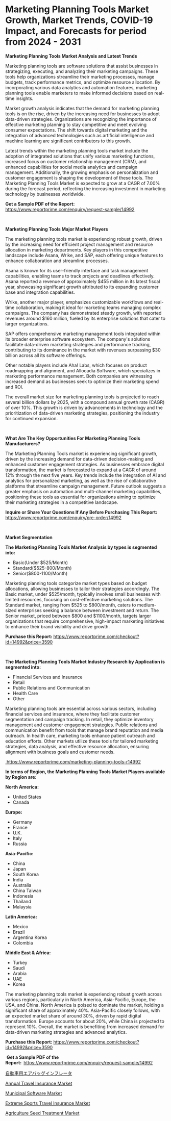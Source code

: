 <p><h1>Marketing Planning Tools Market Growth, Market Trends, COVID-19 Impact, and Forecasts for period from 2024 - 2031</h1></p><p><strong>Marketing Planning Tools Market Analysis and Latest Trends</strong></p>
<p><p>Marketing planning tools are software solutions that assist businesses in strategizing, executing, and analyzing their marketing campaigns. These tools help organizations streamline their marketing processes, manage budgets, track performance metrics, and optimize resource allocation. By incorporating various data analytics and automation features, marketing planning tools enable marketers to make informed decisions based on real-time insights.</p><p>Market growth analysis indicates that the demand for marketing planning tools is on the rise, driven by the increasing need for businesses to adopt data-driven strategies. Organizations are recognizing the importance of effective marketing planning to stay competitive and meet evolving consumer expectations. The shift towards digital marketing and the integration of advanced technologies such as artificial intelligence and machine learning are significant contributors to this growth.</p><p>Latest trends within the marketing planning tools market include the adoption of integrated solutions that unify various marketing functions, increased focus on customer relationship management (CRM), and enhanced capabilities for social media analytics and campaign management. Additionally, the growing emphasis on personalization and customer engagement is shaping the development of these tools. The Marketing Planning Tools Market is expected to grow at a CAGR of 7.00% during the forecast period, reflecting the increasing investment in marketing technology by businesses worldwide.</p></p>
<p><strong>Get a Sample PDF of the Report:&nbsp;</strong> <a href="https://www.reportprime.com/enquiry/request-sample/14992">https://www.reportprime.com/enquiry/request-sample/14992</a></p>
<p>&nbsp;</p>
<p><strong>Marketing Planning Tools Major Market Players</strong></p>
<p><p>The marketing planning tools market is experiencing robust growth, driven by the increasing need for efficient project management and resource allocation in marketing departments. Key players in this competitive landscape include Asana, Wrike, and SAP, each offering unique features to enhance collaboration and streamline processes.</p><p>Asana is known for its user-friendly interface and task management capabilities, enabling teams to track projects and deadlines effectively. Asana reported a revenue of approximately $455 million in its latest fiscal year, showcasing significant growth attributed to its expanding customer base and integration capabilities.</p><p>Wrike, another major player, emphasizes customizable workflows and real-time collaboration, making it ideal for marketing teams managing complex campaigns. The company has demonstrated steady growth, with reported revenues around $160 million, fueled by its enterprise solutions that cater to larger organizations.</p><p>SAP offers comprehensive marketing management tools integrated within its broader enterprise software ecosystem. The company's solutions facilitate data-driven marketing strategies and performance tracking, contributing to its dominance in the market with revenues surpassing $30 billion across all its software offerings.</p><p>Other notable players include Aha! Labs, which focuses on product roadmapping and alignment, and Allocadia Software, which specializes in marketing performance management. Both companies are witnessing increased demand as businesses seek to optimize their marketing spend and ROI.</p><p>The overall market size for marketing planning tools is projected to reach several billion dollars by 2025, with a compound annual growth rate (CAGR) of over 10%. This growth is driven by advancements in technology and the prioritization of data-driven marketing strategies, positioning the industry for continued expansion.</p></p>
<p>&nbsp;</p>
<p><strong>What Are The Key Opportunities For Marketing Planning Tools Manufacturers?</strong></p>
<p><p>The Marketing Planning Tools market is experiencing significant growth, driven by the increasing demand for data-driven decision-making and enhanced customer engagement strategies. As businesses embrace digital transformation, the market is forecasted to expand at a CAGR of around 12% through the next five years. Key trends include the integration of AI and analytics for personalized marketing, as well as the rise of collaborative platforms that streamline campaign management. Future outlook suggests a greater emphasis on automation and multi-channel marketing capabilities, positioning these tools as essential for organizations aiming to optimize their marketing strategies in a competitive landscape.</p></p>
<p><strong>Inquire or Share Your Questions If Any Before Purchasing This Report:</strong> <a href="https://www.reportprime.com/enquiry/pre-order/14992">https://www.reportprime.com/enquiry/pre-order/14992</a></p>
<p>&nbsp;</p>
<p><strong>Market Segmentation</strong></p>
<p><strong>The Marketing Planning Tools Market Analysis by types is segmented into:</strong></p>
<p><ul><li>Basic(Under $525/Month)</li><li>Standard($525-800/Month)</li><li>Senior($800-1100/Month)</li></ul></p>
<p><p>Marketing planning tools categorize market types based on budget allocations, allowing businesses to tailor their strategies accordingly. The Basic market, under $525/month, typically involves small businesses with limited resources, focusing on cost-effective marketing solutions. The Standard market, ranging from $525 to $800/month, caters to medium-sized enterprises seeking a balance between investment and return. The Senior market, priced between $800 and $1100/month, targets larger organizations that require comprehensive, high-impact marketing initiatives to enhance their brand visibility and drive growth.</p></p>
<p><strong>Purchase this Report:&nbsp;</strong><a href="https://www.reportprime.com/checkout?id=14992&price=3590">https://www.reportprime.com/checkout?id=14992&price=3590</a></p>
<p>&nbsp;</p>
<p><strong>The Marketing Planning Tools Market Industry Research by Application is segmented into:</strong></p>
<p><ul><li>Financial Services and Insurance</li><li>Retail</li><li>Public Relations and Communication</li><li>Health Care</li><li>Other</li></ul></p>
<p><p>Marketing planning tools are essential across various sectors, including financial services and insurance, where they facilitate customer segmentation and campaign tracking. In retail, they optimize inventory management and customer engagement strategies. Public relations and communication benefit from tools that manage brand reputation and media outreach. In health care, marketing tools enhance patient outreach and education efforts. Other markets utilize these tools for tailored marketing strategies, data analysis, and effective resource allocation, ensuring alignment with business goals and customer needs.</p></p>
<p><a href="https://www.reportprime.com/marketing-planning-tools-r14992">&nbsp;https://www.reportprime.com/marketing-planning-tools-r14992</a></p>
<p><strong>In terms of Region, the Marketing Planning Tools Market Players available by Region are:</strong></p>
<p>
    <p> <strong> North America: </strong>
        <ul>
            <li>United States</li>
            <li>Canada</li>
        </ul>
        </p> 
    <p> <strong> Europe: </strong>
        <ul>
            <li>Germany</li>
            <li>France</li>
            <li>U.K.</li>
            <li>Italy</li>
            <li>Russia</li>
        </ul>
        </p> 
    <p> <strong> Asia-Pacific: </strong>
        <ul>
            <li>China</li>
            <li>Japan</li>
            <li>South Korea</li>
            <li>India</li>
            <li>Australia</li>
            <li>China Taiwan</li>
            <li>Indonesia</li>
            <li>Thailand</li>
            <li>Malaysia</li>
        </ul>
        </p> 
    <p> <strong> Latin America: </strong>
        <ul>
            <li>Mexico</li>
            <li>Brazil</li>
            <li>Argentina Korea</li>
            <li>Colombia</li>
        </ul>
        </p> 
    <p> <strong> Middle East & Africa: </strong>
        <ul>
            <li>Turkey</li>
            <li>Saudi</li>
            <li>Arabia</li>
            <li>UAE</li>
            <li>Korea</li>
        </ul>
    </p>
    </p>
<p><p>The marketing planning tools market is experiencing robust growth across various regions, particularly in North America, Asia-Pacific, Europe, the USA, and China. North America is poised to dominate the market, holding a significant share of approximately 40%. Asia-Pacific closely follows, with an expected market share of around 30%, driven by rapid digital transformation. Europe accounts for about 20%, while China is projected to represent 10%. Overall, the market is benefiting from increased demand for data-driven marketing strategies and advanced analytics.</p></p>
<p><strong>Purchase this Report: </strong><a href="https://www.reportprime.com/checkout?id=14992&price=3590">https://www.reportprime.com/checkout?id=14992&price=3590</a></p>
<p>&nbsp;<strong>Get a Sample PDF of the Report:&nbsp;&nbsp;</strong><a href="https://www.reportprime.com/enquiry/request-sample/14992">https://www.reportprime.com/enquiry/request-sample/14992</a></p>
<p><strong></strong></p>
<p><p><a href="https://medium.com/@ryanmarc1930/automobile-airbag-inflators-market-%E3%81%AE%E3%82%B0%E3%83%AD%E3%83%BC%E3%83%90%E3%83%AB%E5%B8%82%E5%A0%B4%E6%A6%82%E8%A6%81%E3%81%AF-%E4%B8%96%E7%95%8C%E3%81%8A%E3%82%88%E3%81%B3%E4%B8%BB%E8%A6%81%E5%B8%82%E5%A0%B4%E3%81%AB%E3%81%8A%E3%81%91%E3%82%8B%E6%A5%AD%E7%95%8C%E3%81%AB%E5%BD%B1%E9%9F%BF%E3%82%92%E4%B8%8E%E3%81%88%E3%82%8B%E4%B8%BB%E8%A6%81%E3%81%AA%E3%83%88%E3%83%AC%E3%83%B3%E3%83%89%E3%81%AB%E3%81%A4%E3%81%84%E3%81%A6-%E7%8B%AC%E8%87%AA%E3%81%AE%E8%A6%96%E7%82%B9%E3%82%92%E6%8F%90%E4%BE%9B%E3%81%97%E3%81%BE%E3%81%99-f77a752548c3">自動車用エアバッグインフレータ</a></p><p><a href="https://www.linkedin.com/pulse/insights-annual-travel-insurance-market-size-which-expanding-bymuf?trackingId=AGd25cUHS%2BiU8QGpFCTQXg%3D%3D">Annual Travel Insurance Market</a></p><p><a href="https://github.com/GraceTurner587/Market-Research-Report-List-1/blob/main/municipal-software-market.md">Municipal Software Market</a></p><p><a href="https://www.linkedin.com/pulse/extreme-sports-travel-insurance-market-trends-growth-outlook-vzi7f?trackingId=QF%2BBmjJlTnCHQ3SPlXf%2Fig%3D%3D">Extreme Sports Travel Insurance Market</a></p><p><a href="https://issuu.com/reportprime-2/docs/agriculture-seed-treatment-market-s_673cff60bf6f0c">Agriculture Seed Treatment Market</a></p></p>